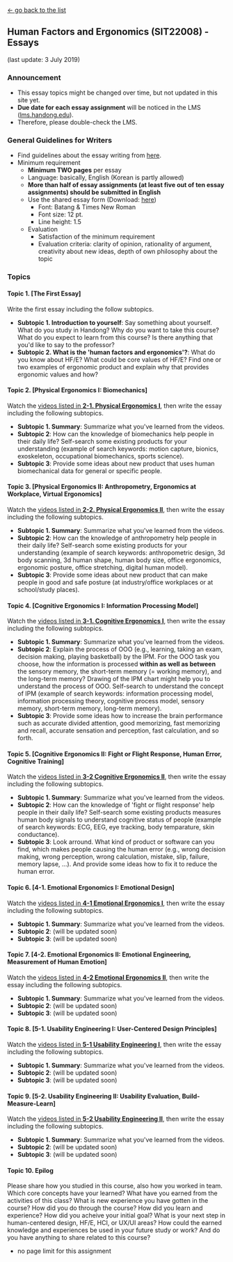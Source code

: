 [← go back to the list](HFE00.md)

## Human Factors and Ergonomics (SIT22008) - Essays
(last update: 3 July 2019)

### Announcement
- This essay topics might be changed over time, but not updated in this site yet.
- **Due date for each essay assignment** will be noticed in the LMS ([lms.handong.edu](https://lms.handong.edu)).
- Therefore, please double-check the LMS.

### General Guidelines for Writers
- Find guidelines about the essay writing from [here](HFE00.md#philosophy-about-essay-writing).
- Minimum requirement
	- **Minimum TWO pages** per essay
	- Language: basically, English (Korean is partly allowed)
	- **More than half of essay assignments (at least five out of ten essay assignments) should be submitted in English**
	- Use the shared essay form (Download: [here](https://goo.gl/Lh7d4a))
		- Font: Batang & Times New Roman
		- Font size: 12 pt.
		- Line height: 1.5
	- Evaluation
		- Satisfaction of the minimum requirement
		- Evaluation criteria: clarity of opinion, rationality of argument, creativity about new ideas, depth of own philosophy about the topic

### Topics

#### Topic 1. [The First Essay]
Write the first essay including the follow subtopics.
- **Subtopic 1. Introduction to yourself**: Say something about yourself. What do you study in Handong? Why do you want to take this course? What do you expect to learn from this course? Is there anything that you'd like to say to the professor?
- **Subtopic 2. What is the 'human factors and ergonomics'?**: What do you know about HF/E? What could be core values of HF/E? Find one or two examples of ergonomic product and explain why that provides ergonomic values and how?

#### Topic 2. [Physical Ergonomics I: Biomechanics]
Watch the [videos listed in **2-1. Physical Ergonomics I**](HFE02_1.md), then write the essay including the following subtopics.
- **Subtopic 1. Summary**: Summarize what you've learned from the videos.
- **Subtopic 2**: How can the knowledge of biomechanics help people in their daily life? Self-search some existing products for your understanding (example of search keywords: motion capture, bionics, exoskeleton, occupational biomechanics, sports science).
- **Subtopic 3**: Provide some ideas about new product that uses human biomechanical data for general or specific people.

#### Topic 3. [Physical Ergonomics II: Anthropometry, Ergonomics at Workplace, Virtual Ergonomics]
Watch the [videos listed in **2-2. Physical Ergonomics II**](HFE02_2.md), then write the essay including the following subtopics.
- **Subtopic 1. Summary**: Summarize what you've learned from the videos.
- **Subtopic 2**: How can the knowledge of anthropometry help people in their daily life? Self-search some existing products for your understanding (example of search keywords: anthropometric design, 3d body scanning, 3d human shape, human body size, office ergonomics, ergonomic posture, office stretching, digital human model).
- **Subtopic 3**: Provide some ideas about new product that can make people in good and safe posture (at industry/office workplaces or at school/study places).

#### Topic 4. [Cognitive Ergonomics I: Information Processing Model]
Watch the [videos listed in **3-1. Cognitive Ergonomics I**](HFE03_1.md), then write the essay including the following subtopics.
- **Subtopic 1. Summary**: Summarize what you've learned from the videos.
- **Subtopic 2**: Explain the process of OOO (e.g., learning, taking an exam, decision making, playing basketball) by the IPM. For the OOO task you choose, how the information is processed **within as well as between** the sensory memory, the short-term memory (= working memory), and the long-term memory? Drawing of the IPM chart might help you to understand the process of OOO. Self-search to understand the concept of IPM (example of search keywords: information processing model, information processing theory, cognitive process model, sensory memory, short-term memory, long-term memory).
- **Subtopic 3**: Provide some ideas how to increase the brain performance such as accurate divided attention, good memorizing, fast memorizing and recall, accurate sensation and perception, fast calculation, and so forth.

#### Topic 5. [Cognitive Ergonomics II: Fight or Flight Response, Human Error, Cognitive Training]
Watch the [videos listed in **3-2 Cognitive Ergonomics II**](HFE03_2.md), then write the essay including the following subtopics.
- **Subtopic 1. Summary**: Summarize what you've learned from the videos.
- **Subtopic 2**: How can the knowledge of 'fight or flight response' help people in their daily life? Self-search some existing products measures human body signals to understand cognitive status of people (example of search keywords: ECG, EEG, eye tracking, body temparature, skin conductance).
- **Subtopic 3**: Look arround. What kind of product or software can you find, which makes people causing the human error (e.g., wrong decision making, wrong perception, wrong calculation, mistake, slip, failure, memory lapse, ...). And provide some ideas how to fix it to reduce the human error.

#### Topic 6. [4-1. Emotional Ergonomics I: Emotional Design]
Watch the [videos listed in **4-1 Emotional Ergonomics I**](HFE04_1.md), then write the essay including the following subtopics.
- **Subtopic 1. Summary**: Summarize what you've learned from the videos.
- **Subtopic 2**: (will be updated soon)
- **Subtopic 3**: (will be updated soon)

#### Topic 7. [4-2. Emotional Ergonomics II: Emotional Engineering, Measurement of Human Emotion]
Watch the [videos listed in **4-2 Emotional Ergonomics II**](HFE04_2.md), then write the essay including the following subtopics.
- **Subtopic 1. Summary**: Summarize what you've learned from the videos.
- **Subtopic 2**: (will be updated soon)
- **Subtopic 3**: (will be updated soon)

#### Topic 8. [5-1. Usability Engineering I: User-Centered Design Principles]
Watch the [videos listed in **5-1 Usability Engineering I**](HFE05_1.md), then write the essay including the following subtopics.
- **Subtopic 1. Summary**: Summarize what you've learned from the videos.
- **Subtopic 2**: (will be updated soon)
- **Subtopic 3**: (will be updated soon)

#### Topic 9. [5-2. Usability Engineering II: Usability Evaluation, Build-Measure-Learn]
Watch the [videos listed in **5-2 Usability Engineering II**](HFE05_2.md), then write the essay including the following subtopics.
- **Subtopic 1. Summary**: Summarize what you've learned from the videos.
- **Subtopic 2**: (will be updated soon)
- **Subtopic 3**: (will be updated soon)

#### Topic 10. Epilog
Please share how you studied in this course, also how you worked in team. Which core concepts have your learned? What have you earned from the activities of this class? What is new experience you have gotten in the course? How did you do through the course? How did you learn and experience? How did you acheive your initial goal? What is your next step in human-centered design, HF/E, HCI, or UX/UI areas? How could the earned knowledge and experiences be used in your future study or work? And do you have anything to share related to this course?
- no page limit for this assignment